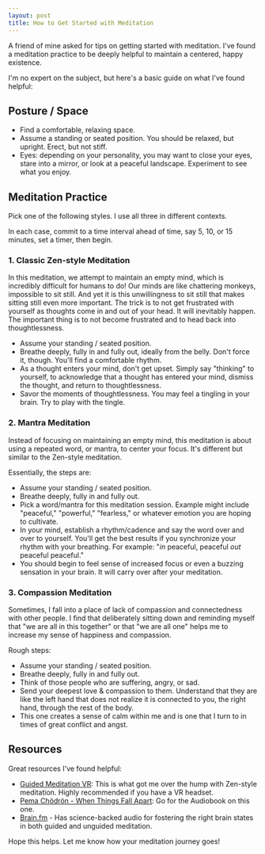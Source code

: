 ```yaml
---
layout: post
title: How to Get Started with Meditation
---
```


A friend of mine asked for tips on getting started with meditation. I've found a meditation practice to be deeply helpful to maintain a centered, happy existence.

I'm no expert on the subject, but here's a basic guide on what I've found helpful: 

## Posture / Space

* Find a comfortable, relaxing space.
* Assume a standing or seated position. You should be relaxed, but upright. Erect, but not stiff.
* Eyes: depending on your personality, you may want to close your eyes, stare into a mirror, or look at a peaceful landscape. Experiment to see what you enjoy.

## Meditation Practice

Pick one of the following styles. I use all three in different contexts.

In each case, commit to a time interval ahead of time, say 5, 10, or 15 minutes, set a timer, then begin.

### 1. Classic Zen-style Meditation

In this meditation, we attempt to maintain an empty mind, which is incredibly difficult for humans to do! Our minds are like chattering monkeys, impossible to sit still. And yet it is this unwillingness to sit still that makes sitting still even more important. The trick is to not get frustrated with yourself as thoughts come in and out of your head. It will inevitably happen. The important thing is to not become frustrated and to head back into thoughtlessness.

* Assume your standing / seated position.
* Breathe deeply, fully in and fully out, ideally from the belly. Don't force it, though. You'll find a comfortable rhythm.
* As a thought enters your mind, don't get upset. Simply say "thinking" to yourself, to acknowledge that a thought has entered your mind, dismiss the thought, and return to thoughtlessness.
* Savor the moments of thoughtlessness. You may feel a tingling in your brain. Try to play with the tingle.

### 2. Mantra Meditation

Instead of focusing on maintaining an empty mind, this meditation is about using a repeated word, or mantra, to center your focus. It's different but similar to the Zen-style meditation.

Essentially, the steps are:

* Assume your standing / seated position.
* Breathe deeply, fully in and fully out.
* Pick a word/mantra for this meditation session. Example might include "peaceful," "powerful," "fearless," or whatever emotion you are hoping to cultivate.
* In your mind, establish a rhythm/cadence and say the word over and over to yourself. You'll get the best results if you synchronize your rhythm with your breathing. For example: "*in* peaceful, peaceful *out* peaceful peaceful."
* You should begin to feel sense of increased focus or even a buzzing sensation in your brain. It will carry over after your meditation.

### 3. Compassion Meditation

Sometimes, I fall into a place of lack of compassion and connectedness with other people. I find that deliberately sitting down and reminding myself that "we are all in this together" or that "we are all one" helps me to increase my sense of happiness and compassion.

Rough steps:

* Assume your standing / seated position.
* Breathe deeply, fully in and fully out.
* Think of those people who are suffering, angry, or sad.
* Send your deepest love & compassion to them. Understand that they are like the left hand that does not realize it is connected to you, the right hand, through the rest of the body.
* This one creates a sense of calm within me and is one that I turn to in times of great conflict and angst.

## Resources

Great resources I've found helpful:

* [Guided Meditation VR](https://guidedmeditationvr.com/): This is what got me over the hump with Zen-style meditation. Highly recommended if you have a VR headset.
* [Pema Chödrön - When Things Fall Apart](http://amzn.to/2rcJKRt): Go for the Audiobook on this one.
* [Brain.fm](https://www.brain.fm/ ) - Has science-backed audio for fostering the right brain states in both guided and unguided meditation.

Hope this helps. Let me know how your meditation journey goes!
